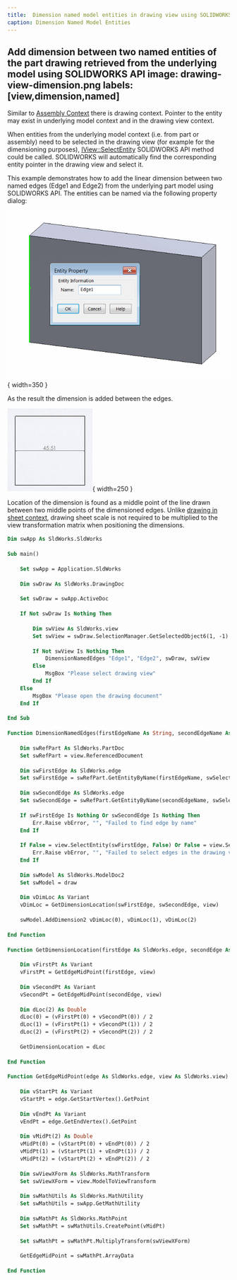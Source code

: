 ```yaml
---
title:  Dimension named model entities in drawing view using SOLIDWORKS API
caption: Dimension Named Model Entities
---
```

 Add dimension between two named entities of the part drawing retrieved from the underlying model using SOLIDWORKS API
image: drawing-view-dimension.png
labels: [view,dimension,named]
---
Similar to [Assembly Context](/docs/codestack/solidworks-api/document/assembly/context/) there is drawing context. Pointer to the entity may exist in underlying model context and in the drawing view context.

When entities from the underlying model context (i.e. from part or assembly) need to be selected in the drawing view (for example for the dimensioning purposes), [IView::SelectEntity](https://help.solidworks.com/2018/english/api/sldworksapi/solidworks.interop.sldworks~solidworks.interop.sldworks.iview~selectentity.html) SOLIDWORKS API method could be called. SOLIDWORKS will automatically find the corresponding entity pointer in the drawing view and select it.

This example demonstrates how to add the linear dimension between two named edges (Edge1 and Edge2) from the underlying part model using SOLIDWORKS API. The entities can be named via the following property dialog:

![Edge property name](entity-property-name.png){ width=350 }

As the result the dimension is added between the edges.

![Dimension between 2 named edges](drawing-view-dimension.png){ width=250 }

Location of the dimension is found as a middle point of the line drawn between two middle points of the dimensioned edges. Unlike [drawing in sheet context](/docs/codestack/solidworks-api/document/drawing/sheet-context-sketch/), drawing sheet scale is not required to be multiplied to the view transformation matrix when positioning the dimensions.

~~~ vb
Dim swApp As SldWorks.SldWorks

Sub main()

    Set swApp = Application.SldWorks
    
    Dim swDraw As SldWorks.DrawingDoc
    
    Set swDraw = swApp.ActiveDoc
    
    If Not swDraw Is Nothing Then
        
        Dim swView As SldWorks.view
        Set swView = swDraw.SelectionManager.GetSelectedObject6(1, -1)
        
        If Not swView Is Nothing Then
            DimensionNamedEdges "Edge1", "Edge2", swDraw, swView
        Else
            MsgBox "Please select drawing view"
        End If
    Else
        MsgBox "Please open the drawing document"
    End If
    
End Sub

Function DimensionNamedEdges(firstEdgeName As String, secondEdgeName As String, draw As SldWorks.DrawingDoc, view As SldWorks.view)
    
    Dim swRefPart As SldWorks.PartDoc
    Set swRefPart = view.ReferencedDocument
    
    Dim swFirstEdge As SldWorks.edge
    Set swFirstEdge = swRefPart.GetEntityByName(firstEdgeName, swSelectType_e.swSelEDGES)
    
    Dim swSecondEdge As SldWorks.edge
    Set swSecondEdge = swRefPart.GetEntityByName(secondEdgeName, swSelectType_e.swSelEDGES)
    
    If swFirstEdge Is Nothing Or swSecondEdge Is Nothing Then
        Err.Raise vbError, "", "Failed to find edge by name"
    End If
    
    If False = view.SelectEntity(swFirstEdge, False) Or False = view.SelectEntity(swSecondEdge, True) Then
        Err.Raise vbError, "", "Failed to select edges in the drawing view"
    End If
    
    Dim swModel As SldWorks.ModelDoc2
    Set swModel = draw
    
    Dim vDimLoc As Variant
    vDimLoc = GetDimensionLocation(swFirstEdge, swSecondEdge, view)
    
    swModel.AddDimension2 vDimLoc(0), vDimLoc(1), vDimLoc(2)
    
End Function

Function GetDimensionLocation(firstEdge As SldWorks.edge, secondEdge As SldWorks.edge, view As SldWorks.view) As Variant
    
    Dim vFirstPt As Variant
    vFirstPt = GetEdgeMidPoint(firstEdge, view)
    
    Dim vSecondPt As Variant
    vSecondPt = GetEdgeMidPoint(secondEdge, view)
    
    Dim dLoc(2) As Double
    dLoc(0) = (vFirstPt(0) + vSecondPt(0)) / 2
    dLoc(1) = (vFirstPt(1) + vSecondPt(1)) / 2
    dLoc(2) = (vFirstPt(2) + vSecondPt(2)) / 2
    
    GetDimensionLocation = dLoc
    
End Function

Function GetEdgeMidPoint(edge As SldWorks.edge, view As SldWorks.view) As Variant
    
    Dim vStartPt As Variant
    vStartPt = edge.GetStartVertex().GetPoint
    
    Dim vEndPt As Variant
    vEndPt = edge.GetEndVertex().GetPoint
    
    Dim vMidPt(2) As Double
    vMidPt(0) = (vStartPt(0) + vEndPt(0)) / 2
    vMidPt(1) = (vStartPt(1) + vEndPt(1)) / 2
    vMidPt(2) = (vStartPt(2) + vEndPt(2)) / 2
    
    Dim swViewXForm As SldWorks.MathTransform
    Set swViewXForm = view.ModelToViewTransform
    
    Dim swMathUtils As SldWorks.MathUtility
    Set swMathUtils = swApp.GetMathUtility
    
    Dim swMathPt As SldWorks.MathPoint
    Set swMathPt = swMathUtils.CreatePoint(vMidPt)
    
    Set swMathPt = swMathPt.MultiplyTransform(swViewXForm)
    
    GetEdgeMidPoint = swMathPt.ArrayData
    
End Function
~~~




